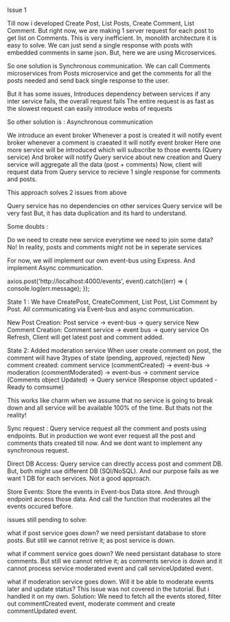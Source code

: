 Issue 1

Till now  i developed Create Post, List Posts, Create Comment, List Comment.
But right now, we are making 1 server request for each post to get list on Comments.
This is very inefficient.
In, monolith architecture it is easy to solve.
We can just send a single response with posts with embedded comments in same json.
But, here we are using Microservices.

So one solution is Synchronous communication.
We can call Comments microservices from Posts microservice and get the comments for all the posts needed and send back single response to the user.

But it has some issues,
Introduces dependency between services
if any inter service fails, the overall request fails
The entire request is as fast as the slowest request
can easily introduce webs of requests


So other solution is :
Asynchronous communication 

We introduce an event broker
Whenever a post is created it will notify event broker
whenever a comment is craeated it will notify event broker
Here one more service will be introduced which will subscribe to those events (Query service)
And broker will notify Query service about new creation and
Query service will aggregate all the data (post + comments)
Now, client will request data from Query service to recieve 1 single response for comments and posts.

This approach solves 2 issues from above

Query service has no dependencies on other services
Query service will be very fast
But, it has data duplication and its hard to understand.



Some doubts :

Do we need to create new service everytime we need to join some data?
No! In reality, posts and comments might not be in seperate services



For now, we will implement our own event-bus using Express. And implement Async communication.

  axios.post('http://localhost:4000/events', event).catch((err) => {
    console.log(err.message);
  });

State 1 : We have CreatePost, CreateComment, List Post, List Comment by Post. All communicating via Event-bus and async communication.

New Post Creation: Post service -> event-bus -> query service
New Comment Creation: Comment service -> event bus -> query service
On Refresh, Client will get latest post and comment added.


State 2: Added moderation service
When user create comment on post, the comment will have 3types of state (pending, approved, rejected)
New comment created: comment service (commentCreated) -> event-bus  -> moderation (commentModerated) -> event-bus -> comment service (Comments object Updated) -> Query service (Response object updated - Ready to comsume)



This works like charm when we assume that no service is going to break down and all service will be available 100% of the time. But thats not the reality!


Sync request :  Query service request all the comment and posts using endpoints. But in production we wont ever request all the post and comments thats created till now. And we dont want to implement any synchronous request.

Direct DB Access: Query service can directly access post and comment DB. But, both might use different DB (SQl/NoSQL). And our purpose fails as we want 1 DB for each services. Not a good approach.

Store Events: Store the events in Event-bus Data store. And through endpoint access those data. And call the function that moderates all the events occured before.


issues still pending to solve:

what if post service goes down?
we need persistant database to store posts. But still we cannot retrive it; as post service is down.

what if comment service goes down?
We need persistant database to store comments. But still we cannot retrive it; as comments service is down and it cannot process service moderated event and call serviceUpdated event.

what if moderation service goes down. Will it be able to moderate events later and update status?
This issue was not covered in the tutorial. But i handled it on my own.
Solution:  We need to fetch all the events stored, filter out commentCreated event, moderate comment and create commentUpdated event.